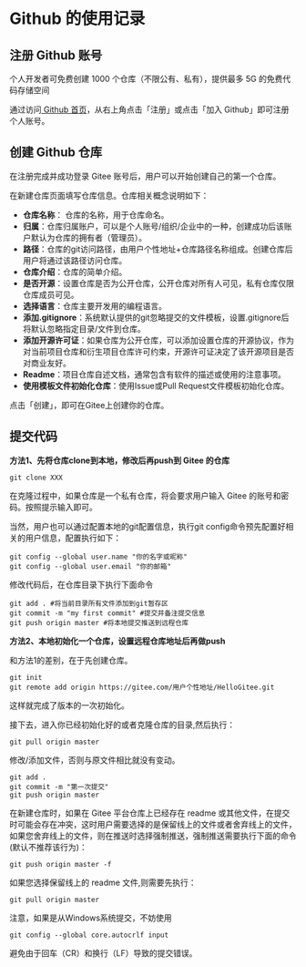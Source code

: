 # Github 的使用记录
## 注册 Github 账号
个人开发者可免费创建 1000 个仓库（不限公有、私有），提供最多 5G 的免费代码存储空间

通过访问[ Github 首页](https://gitee.com/)，从右上角点击「注册」或点击「加入 Github」即可注册个人账号。

## 创建 Github 仓库
在注册完成并成功登录 Gitee 账号后，用户可以开始创建自己的第一个仓库。

在新建仓库页面填写仓库信息。仓库相关概念说明如下：

- **仓库名称**： 仓库的名称，用于仓库命名。
- **归属**：仓库归属账户，可以是个人账号/组织/企业中的一种，创建成功后该账户默认为仓库的拥有者（管理员）。
- **路径**：仓库的git访问路径，由用户个性地址+仓库路径名称组成。创建仓库后用户将通过该路径访问仓库。
- **仓库介绍**：仓库的简单介绍。
- **是否开源**：设置仓库是否为公开仓库，公开仓库对所有人可见，私有仓库仅限仓库成员可见。
- **选择语言**：仓库主要开发用的编程语言。
- **添加.gitignore**：系统默认提供的git忽略提交的文件模板，设置.gitignore后将默认忽略指定目录/文件到仓库。
- **添加开源许可证**：如果仓库为公开仓库，可以添加设置仓库的开源协议，作为对当前项目仓库和衍生项目仓库许可约束，开源许可证决定了该开源项目是否对商业友好。
- **Readme**：项目仓库自述文档，通常包含有软件的描述或使用的注意事项。
- **使用模板文件初始化仓库**：使用Issue或Pull Request文件模板初始化仓库。

点击「创建」，即可在Gitee上创建你的仓库。

## 提交代码
**方法1、先将仓库clone到本地，修改后再push到 Gitee 的仓库**
```
git clone XXX
```

在克隆过程中，如果仓库是一个私有仓库，将会要求用户输入 Gitee 的账号和密码。按照提示输入即可。

当然，用户也可以通过配置本地的git配置信息，执行git config命令预先配置好相关的用户信息，配置执行如下：
```
git config --global user.name "你的名字或昵称"
git config --global user.email "你的邮箱"
```

修改代码后，在仓库目录下执行下面命令
```
git add . #将当前目录所有文件添加到git暂存区
git commit -m "my first commit" #提交并备注提交信息
git push origin master #将本地提交推送到远程仓库
```

**方法2、本地初始化一个仓库，设置远程仓库地址后再做push**

和方法1的差别，在于先创建仓库。
```
git init 
git remote add origin https://gitee.com/用户个性地址/HelloGitee.git
```
这样就完成了版本的一次初始化。

接下去，进入你已经初始化好的或者克隆仓库的目录,然后执行：
```
git pull origin master
```
修改/添加文件，否则与原文件相比就没有变动。
```
git add .
git commit -m "第一次提交"
git push origin master
```
在新建仓库时，如果在 Gitee 平台仓库上已经存在 readme 或其他文件，在提交时可能会存在冲突，这时用户需要选择的是保留线上的文件或者舍弃线上的文件，如果您舍弃线上的文件，则在推送时选择强制推送，强制推送需要执行下面的命令(默认不推荐该行为)：
```
git push origin master -f
```
如果您选择保留线上的 readme 文件,则需要先执行：
```
git pull origin master
```
注意，如果是从Windows系统提交，不妨使用
```
git config --global core.autocrlf input
```
避免由于回车（CR）和换行（LF）导致的提交错误。